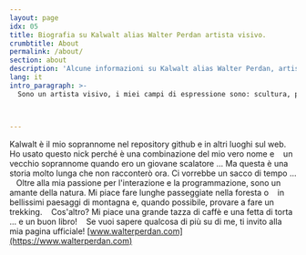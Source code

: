 ```yaml
---
layout: page
idx: 05
title: Biografia su Kalwalt alias Walter Perdan artista visivo.
crumbtitle: About
permalink: /about/
section: about
description: 'Alcune informazioni su Kalwalt alias Walter Perdan, artista visivo. Vedi il link allegato per maggiori informazioni.'
lang: it
intro_paragraph: >-
  Sono un artista visivo, i miei campi di espressione sono: scultura, pittura, disegno, 3d, programmazione e interattività



---
```

Kalwalt è il mio soprannome nel repository github e in altri luoghi sul web. Ho usato questo nick perché è una combinazione del mio vero nome e
   un vecchio soprannome quando ero un giovane scalatore ... Ma questa è una storia molto lunga che non racconterò ora. Ci vorrebbe un sacco di tempo ...
   Oltre alla mia passione per l'interazione e la programmazione, sono un amante della natura. Mi piace fare lunghe passeggiate nella foresta o
   in bellissimi paesaggi di montagna e, quando possibile, provare a fare un trekking.
   Cos'altro? Mi piace una grande tazza di caffè e una fetta di torta ... e un buon libro!
   Se vuoi sapere qualcosa di più su di me, ti invito alla mia pagina ufficiale!
    [www.walterperdan.com](https://www.walterperdan.com)
